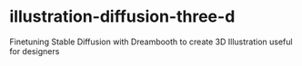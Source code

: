 # illustration-diffusion-three-d
Finetuning Stable Diffusion with Dreambooth to create 3D Illustration useful for designers
